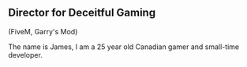 ## Director for Deceitful Gaming
(FiveM, Garry's Mod)

The name is James, I am a 25 year old Canadian gamer and small-time developer.
